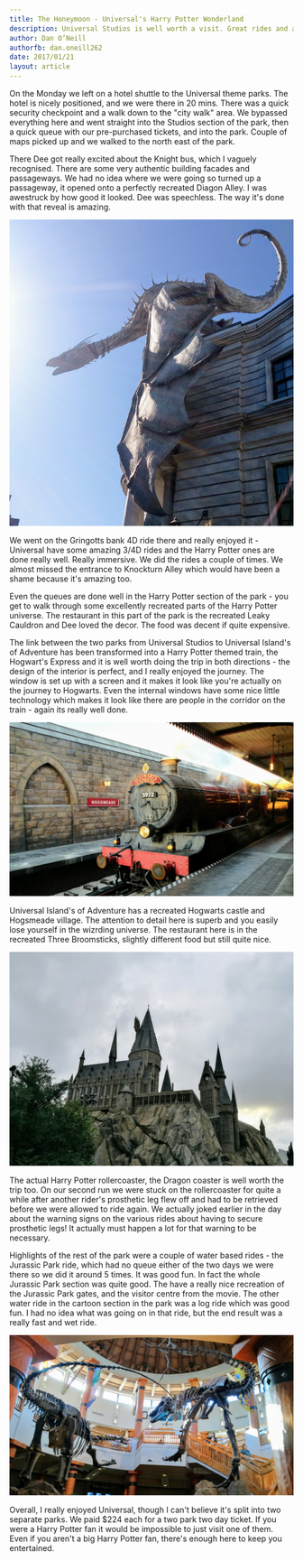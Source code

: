 ```yaml
---
title: The Honeymoon - Universal's Harry Potter Wonderland
description: Universal Studios is well worth a visit. Great rides and attractions - definitely the best park in Orlando
author: Dan O’Neill
authorfb: dan.oneill262
date: 2017/01/21
layout: article
---
```


On the Monday we left on a hotel shuttle to the Universal theme parks. The hotel is nicely positioned, and we were there in 20 mins. There was a quick security checkpoint and a walk down to the "city walk" area. We bypassed everything here and went straight into the Studios section of the park, then a quick queue with our pre-purchased tickets, and into the park. Couple of maps picked up and we walked to the north east of the park. 

There Dee got really excited about the Knight bus, which I vaguely recognised. There are some very authentic building facades and passageways. We had no idea where we were going so turned up a passageway, it opened onto a perfectly recreated Diagon Alley. I was awestruck by how good it looked. Dee was speechless. The way it's done with that reveal is amazing. 

![Diagon Alley](/images/diagon-alley.jpg)

We went on the Gringotts bank 4D ride there and really enjoyed it - Universal have some amazing 3/4D rides and the Harry Potter ones are done really well. Really immersive. We did the rides a couple of times. We almost missed the entrance to Knockturn Alley which would have been a shame because it's amazing too. 

<!-- ad -->

Even the queues are done well in the Harry Potter section of the park - you get to walk through some excellently recreated parts of the Harry Potter universe. The restaurant in this part of the park is the recreated Leaky Cauldron and Dee loved the decor. The food was decent if quite expensive. 

The link between the two parks from Universal Studios to Universal Island's of Adventure has been transformed into a Harry Potter themed train, the Hogwart's Express and it is well worth doing the trip in both directions - the design of the interior is perfect, and I really enjoyed the journey. The window is set up with a screen and it makes it look like you're actually on the journey to Hogwarts. Even the internal windows have some nice little technology which makes it look like there are people in the corridor on the train - again its really well done. 

![Horwarts Express](/images/hogwartsexpresstrain.jpg)

Universal Island's of Adventure has a recreated Hogwarts castle and Hogsmeade village. The attention to detail here is superb and you easily lose yourself in the wizrding universe. The restaurant here is in the recreated Three Broomsticks, slightly different food but still quite nice. 

![A pretty cool recreation of Hogwarts](/images/hogwartscastle.jpg)

The actual Harry Potter rollercoaster, the Dragon coaster is well worth the trip too. On our second run we were stuck on the rollercoaster for quite a while after another rider's prosthetic leg flew off and had to be retrieved before we were allowed to ride again. We actually joked earlier in the day about the warning signs on the various rides about having to secure prosthetic legs! It actually must happen a lot for that warning to be necessary. 

Highlights of the rest of the park were a couple of water based rides - the Jurassic Park ride, which had no queue either of the two days we were there so we did it around 5 times. It was good fun. In fact the whole Jurassic Park section was quite good. The have a really nice recreation of the Jurassic Park gates, and the visitor centre from the movie. The other water ride in the cartoon section in the park was a log ride which was good fun. I had no idea what was going on in that ride, but the end result was a really fast and wet ride.

![Jurrassic Park](/images/jpark.jpg)

Overall, I really enjoyed Universal, though I can't believe it's split into two separate parks. We paid $224 each for a two park two day ticket. If you were a Harry Potter fan it would be impossible to just visit one of them. Even if you aren't a big Harry Potter fan, there's enough here to keep you entertained.
